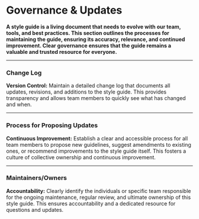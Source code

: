 # Governance & Updates

 
**A style guide is a living document that needs to evolve with our team, tools, and best practices. This section outlines the processes for maintaining the guide, ensuring its accuracy, relevance, and continued improvement. Clear governance ensures that the guide remains a valuable and trusted resource for everyone.**

---

### Change Log
 
**Version Control:** Maintain a detailed change log that documents all updates, revisions, and additions to the style guide. This provides transparency and allows team members to quickly see what has changed and when.

---

### Process for Proposing Updates
 
**Continuous Improvement:** Establish a clear and accessible process for all team members to propose new guidelines, suggest amendments to existing ones, or recommend improvements to the style guide itself. This fosters a culture of collective ownership and continuous improvement.

---

### Maintainers/Owners
 
**Accountability:** Clearly identify the individuals or specific team responsible for the ongoing maintenance, regular review, and ultimate ownership of this style guide. This ensures accountability and a dedicated resource for questions and updates.
 


